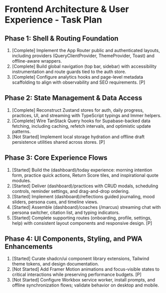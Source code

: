 # Frontend Architecture & User Experience - Task Plan

## Phase 1: Shell & Routing Foundation
1. [Complete] Implement the App Router public and authenticated layouts, including providers (QueryClientProvider, ThemeProvider, Toast) and offline-aware wrappers.
2. [Complete] Build global navigation (top bar, sidebar) with accessibility instrumentation and route guards tied to the auth store.
3. [Complete] Configure analytics hooks and page-level metadata scaffolding to align with observability and SEO requirements. [P]

## Phase 2: State Management & Data Access
1. [Complete] Reconstruct Zustand stores for auth, daily progress, practices, UI, and streaming with TypeScript typings and Immer helpers.
2. [Complete] Wire TanStack Query hooks for Supabase-backed data fetching, including caching, refetch intervals, and optimistic update patterns.
3. [Not Started] Implement local storage hydration and offline draft persistence utilities shared across stores. [P]

## Phase 3: Core Experience Flows
1. [Started] Build the (dashboard)/today experience: morning intention form, practice quick actions, Return Score tiles, and inspirational quote modules.
2. [Started] Deliver (dashboard)/practices with CRUD modals, scheduling controls, reminder settings, and drag-and-drop ordering.
3. [Started] Implement (dashboard)/reflections guided journaling, mood sliders, persona cues, and timeline views.
4. [Started] Assemble (dashboard)/coaches (/marcus) streaming chat with persona switcher, citation list, and typing indicators.
5. [Started] Complete supporting routes (onboarding, profile, settings, help) with consistent layout components and responsive design. [P]

## Phase 4: UI Components, Styling, and PWA Enhancements
1. [Started] Curate shadcn/ui component library extensions, Tailwind theme tokens, and design documentation.
2. [Not Started] Add Framer Motion animations and focus-visible states to critical interactions while preserving performance budgets. [P]
3. [Not Started] Configure Workbox service worker, install prompts, and offline synchronization flows; validate behavior on desktop and mobile.


